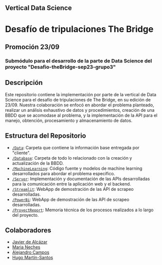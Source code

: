 ## Vertical Data Science
# Desafío de tripulaciones The Bridge
## Promoción 23/09
### Submódulo para el desarrollo de la parte de Data Science del proyecto "Desafio-theBridge-sep23-grupo3"


## Descripción

Este repositorio contiene la implementación por parte de la vertical de Data Science para el desafío de tripulaciones de The Bridge, en su edición de 23/09. 
Nuestra colaboración se enfocó en abordar el problema planteado, realizar un análisis exhaustivo de datos y procedimientos, creación de una BBDD que se acomodase al problema, y la implementación de la API para el manejo, obtención, procesamiento y almacenamiento de datos. 

## Estructura del Repositorio
- [`/Data`](/data/README.md): Carpeta que contiene la información base entregada por "cliente".
- [`/Database`](/database/README.md): Carpeta de todo lo relacionado con la creación y actualización de la BBDD.
- [`/MachineLearning`](/MachineLearning/README.md): Código fuente y modelos de machine learning desarrollados para abordar el problema específico.
- [`/Server`](/server/README.md): Implementación y documentación de las APIs desarrolladas para la comunicación entre la aplicación web y el backend.
- [`/Streamlit`](/streamlit/README.md): WebApp de demostración de las API de scrapeo desarrolladas.
- [`/PowerBi`](/PowerBi/README.md): WebApp de demostración de las API de scrapeo desarrolladas.
- [`/ProyectReport`](/ProyectReport.md/README.md): Memoria técnica de los procesos realizados a lo largo del proyecto.


## Colaboradores

- [Javier de Alcázar](https://github.com/Alkaeee)
- [Maria Neches](https://github.com/marianeches)
- [Alejandro Campos](https://github.com/protonaco)
- [Hugo Martín-Santos](https://github.com/hmsgrs)

